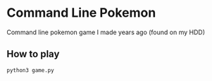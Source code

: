 # Command Line Pokemon

Command line pokemon game I made years ago (found on my HDD)

## How to play
`python3 game.py`
